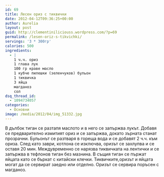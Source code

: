 ```yaml
---
id: 69
title: Лесен ориз с тиквички
date: 2012-04-12T09:36:25+00:00
author: Aurelia
layout: post
guid: http://clementiniliciouss.wordpress.com/?p=69
permalink: /lesen-oriz-s-tikvichki/
servings: '3 * 300гр'
calories: 500
ingredients:
  - |
    1 ч.ч. ориз
    1 глава лук
    100 гр краве масло
    1 кубче пилешки (зеленчуков) бульон
    1 тиквичка
    3 яйца
    магданоз
    сол
dsq_thread_id:
  - 1094734057
categories:
  - Основни
image: /media/2012/04/img_51332.jpg
---
```

В дълбок тиган се разтапя маслото и в него се запържва лукът. Добавя се предварително измитият ориз и се запържва, докато зърната станат прозрачни. Бульонът се разтваря в гореща вода и се добавят 2 ч.ч. към ориза. След като заври, котлона се изключва, оризът се захлупва и се оставя 20 мин. Междувременно се нарязва тиквичката на лентички и се запържва в тефлонов тиган без мазнина. В същия тиган се пържат яйцата като се бъркат с китайски клечки. Тиквичките,оризът и яйцата могат да се сервират заедно или отделно. Оризът се сервира поръсен с магданоз.